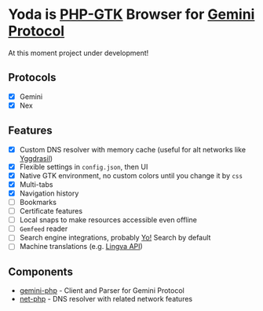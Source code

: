 # Yoda is [PHP-GTK](https://github.com/scorninpc/php-gtk3) Browser for [Gemini Protocol](https://geminiprotocol.net)

At this moment project under development!

## Protocols

* [x] Gemini
* [x] Nex

## Features

* [x] Custom DNS resolver with memory cache (useful for alt networks like [Yggdrasil](https://github.com/yggdrasil-network/yggdrasil-go))
* [x] Flexible settings in `config.json`, then UI
* [x] Native GTK environment, no custom colors until you change it by `css`
* [x] Multi-tabs
* [x] Navigation history
* [ ] Bookmarks
* [ ] Certificate features
* [ ] Local snaps to make resources accessible even offline
* [ ] `Gemfeed` reader
* [ ] Search engine integrations, probably [Yo!](https://github.com/YGGverse/Yo/tree/gemini) Search by default
* [ ] Machine translations (e.g. [Lingva API](https://github.com/thedaviddelta/lingva-translate))

## Components

* [gemini-php](https://github.com/YGGverse/gemini-php) - Client and Parser for Gemini Protocol
* [net-php](https://github.com/YGGverse/net-php) - DNS resolver with related network features
